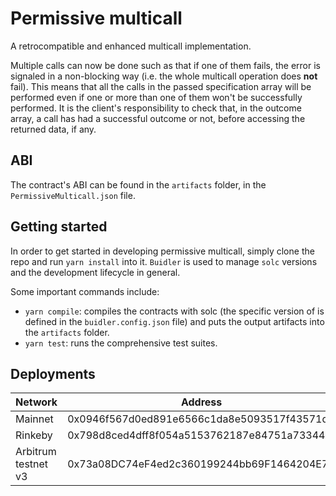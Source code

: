 # Permissive multicall

A retrocompatible and enhanced multicall implementation.

Multiple calls can now be done such as that if one of them fails, the error is signaled in a non-blocking way (i.e. the whole multicall operation does **not** fail).
This means that all the calls in the passed specification array will be performed even if one or more than one of them won't be successfully performed.
It is the client's responsibility to check that, in the outcome array, a call has had a successful outcome or not, before accessing the returned data, if any.

## ABI

The contract's ABI can be found in the `artifacts` folder, in the `PermissiveMulticall.json` file.

## Getting started

In order to get started in developing permissive multicall, simply clone the repo and run `yarn install` into it.
`Buidler` is used to manage `solc` versions and the development lifecycle in general.

Some important commands include:

-   `yarn compile`: compiles the contracts with solc (the specific version of is defined in the `buidler.config.json` file) and puts the output artifacts into the `artifacts` folder.
-   `yarn test`: runs the comprehensive test suites.

## Deployments

| Network             | Address                                    |
| ------------------- | ------------------------------------------ |
| Mainnet             | 0x0946f567d0ed891e6566c1da8e5093517f43571d |
| Rinkeby             | 0x798d8ced4dff8f054a5153762187e84751a73344 |
| Arbitrum testnet v3 | 0x73a08DC74eF4ed2c360199244bb69F1464204E7C |
